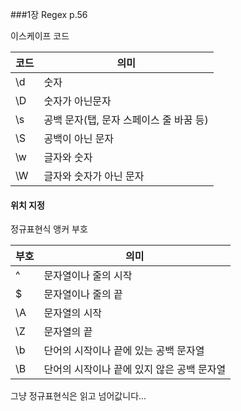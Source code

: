 ###1장 Regex p.56

이스케이프 코드

| 코드 | 의미 |
|--------|--------|
|  \d    |  숫자      |
| \D     |  숫자가 아닌문자 |
| \s	| 공백 문자(탭, 문자 스페이스 줄 바꿈 등) |
| \S	| 공백이 아닌 문자 |
| \w	| 글자와 숫자	|
| \W	| 글자와 숫자가 아닌 문자 |


#### 위치 지정

정규표현식 앵커 부호

| 부호 | 의미 |
|--------|--------|
|    ^    |   문자열이나 줄의 시작    |
|	$	| 문자열이나 줄의 끝 |
|	\A	| 문자열의 시작 |
| 	\Z	| 문자열의 끝 |
|	\b	| 단어의 시작이나 끝에 있는 공백 문자열 |
|	\B	| 단어의 시작이나 끝에 있지 않은 공백 문자열 |


그냥 정규표현식은 읽고 넘어값니다... 
